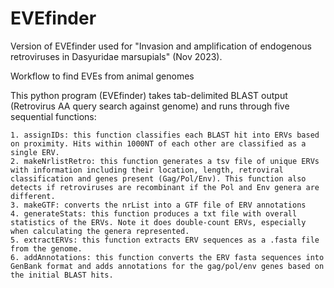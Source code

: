 # EVEfinder
Version of EVEfinder used for "Invasion and amplification of endogenous retroviruses in Dasyuridae marsupials" (Nov 2023).

Workflow to find EVEs from animal genomes

This python program (EVEfinder) takes tab-delimited BLAST output (Retrovirus AA query search against genome) and runs through five sequential functions:

    1. assignIDs: this function classifies each BLAST hit into ERVs based on proximity. Hits within 1000NT of each other are classified as a single ERV.
    2. makeNrlistRetro: this function generates a tsv file of unique ERVs with information including their location, length, retroviral classification and genes present (Gag/Pol/Env). This function also detects if retroviruses are recombinant if the Pol and Env genera are different.
    3. makeGTF: converts the nrList into a GTF file of ERV annotations
    4. generateStats: this function produces a txt file with overall statistics of the ERVs. Note it does double-count ERVs, especially when calculating the genera represented.
    5. extractERVs: this function extracts ERV sequences as a .fasta file from the genome.
    6. addAnnotations: this function converts the ERV fasta sequences into GenBank format and adds annotations for the gag/pol/env genes based on the initial BLAST hits.

